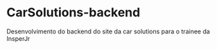 # CarSolutions-backend
Desenvolvimento do backend do site da car solutions para o trainee da InsperJr
